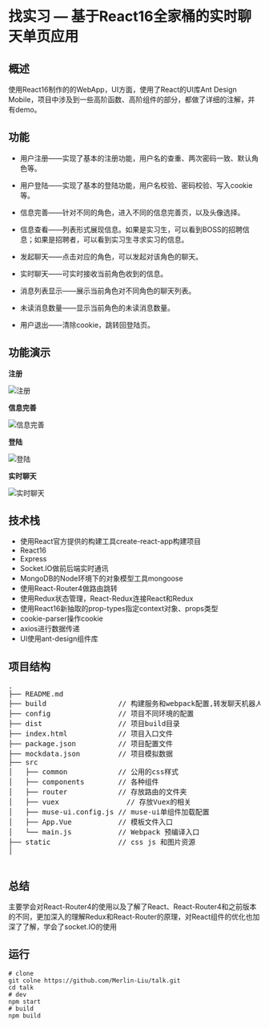 # 找实习 — 基于React16全家桶的实时聊天单页应用

## 概述

使用React16制作的的WebApp，UI方面，使用了React的UI库Ant Design Mobile，项目中涉及到一些高阶函数、高阶组件的部分，都做了详细的注解，并有demo。

## 功能

* 用户注册——实现了基本的注册功能，用户名的查重、两次密码一致、默认角色等。

* 用户登陆——实现了基本的登陆功能，用户名校验、密码校验、写入cookie等。

* 信息完善——针对不同的角色，进入不同的信息完善页，以及头像选择。

* 信息查看——列表形式展现信息。如果是实习生，可以看到BOSS的招聘信息；如果是招聘者，可以看到实习生寻求实习的信息。

* 发起聊天——点击对应的角色，可以发起对该角色的聊天。

* 实时聊天——可实时接收当前角色收到的信息。

* 消息列表显示——展示当前角色对不同角色的聊天列表。

* 未读消息数量——显示当前角色的未读消息数量。

* 用户退出——清除cookie，跳转回登陆页。

## 功能演示

**注册**

![注册](./public/注册.gif)

**信息完善**

![信息完善](./public/信息完善.gif)

**登陆**

![登陆](./public/登陆.gif)

**实时聊天**

![实时聊天](./public/实时聊天.gif)

## 技术栈

* 使用React官方提供的构建工具create-react-app构建项目
* React16
* Express
* Socket.IO做前后端实时通讯
* MongoDB的Node环境下的对象模型工具mongoose
* 使用React-Router4做路由跳转
* 使用Redux状态管理，React-Redux连接React和Redux
* 使用React16新抽取的prop-types指定context对象、props类型
* cookie-parser操作cookie
* axios进行数据传递
* UI使用ant-design组件库

## 项目结构
<pre>
.
├── README.md           
├── build                 // 构建服务和webpack配置,转发聊天机器人以及ajax获取用户数据相关内容
├── config                // 项目不同环境的配置
├── dist                  // 项目build目录
├── index.html            // 项目入口文件
├── package.json          // 项目配置文件
├── mockdata.json         // 项目模拟数据
├── src
│   ├── common            // 公用的css样式
│   ├── components        // 各种组件
│   ├── router            // 存放路由的文件夹
│   ├── vuex	            // 存放Vuex的相关
│   ├── muse-ui.config.js // muse-ui单组件加载配置
│   ├── App.Vue           // 模板文件入口
│   └── main.js           // Webpack 预编译入口
├── static                // css js 和图片资源
│   

</pre>

## 总结

主要学会对React-Router4的使用以及了解了React、React-Router4和之前版本的不同，更加深入的理解Redux和React-Router的原理，对React组件的优化也加深了了解，学会了socket.IO的使用

## 运行

```
# clone 
git colne https://github.com/Merlin-Liu/talk.git
cd talk
# dev
npm start
# build
npm build
```